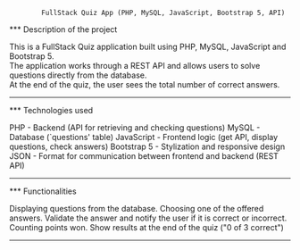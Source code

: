             FullStack Quiz App (PHP, MySQL, JavaScript, Bootstrap 5, API)

*** Description of the project

This is a FullStack Quiz application built using PHP, MySQL, JavaScript and Bootstrap 5.  
The application works through a REST API and allows users to solve questions directly from the database.  
At the end of the quiz, the user sees the total number of correct answers.

--------------------------------------------------------------------------------------------------------

*** Technologies used

PHP - Backend (API for retrieving and checking questions)
MySQL - Database (`questions' table)
JavaScript - Frontend logic (get API, display questions, check answers)
Bootstrap 5 - Stylization and responsive design
JSON - Format for communication between frontend and backend (REST API)

--------------------------------------------------------------------------------------------------------

*** Functionalities

Displaying questions from the database.
Choosing one of the offered answers.
Validate the answer and notify the user if it is correct or incorrect.
Counting points won.
Show results at the end of the quiz ("0 of 3 correct")

--------------------------------------------------------------------------------------------------------